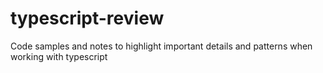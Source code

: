 # typescript-review
Code samples and notes to highlight important details and patterns when working with typescript
